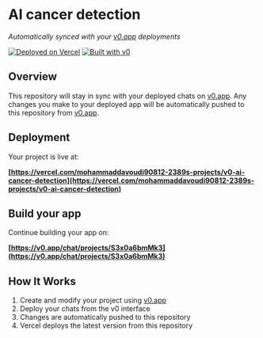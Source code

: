 # AI cancer detection

*Automatically synced with your [v0.app](https://v0.app) deployments*

[![Deployed on Vercel](https://img.shields.io/badge/Deployed%20on-Vercel-black?style=for-the-badge&logo=vercel)](https://vercel.com/mohammaddavoudi90812-2389s-projects/v0-ai-cancer-detection)
[![Built with v0](https://img.shields.io/badge/Built%20with-v0.app-black?style=for-the-badge)](https://v0.app/chat/projects/S3x0a6bmMk3)

## Overview

This repository will stay in sync with your deployed chats on [v0.app](https://v0.app).
Any changes you make to your deployed app will be automatically pushed to this repository from [v0.app](https://v0.app).

## Deployment

Your project is live at:

**[https://vercel.com/mohammaddavoudi90812-2389s-projects/v0-ai-cancer-detection](https://vercel.com/mohammaddavoudi90812-2389s-projects/v0-ai-cancer-detection)**

## Build your app

Continue building your app on:

**[https://v0.app/chat/projects/S3x0a6bmMk3](https://v0.app/chat/projects/S3x0a6bmMk3)**

## How It Works

1. Create and modify your project using [v0.app](https://v0.app)
2. Deploy your chats from the v0 interface
3. Changes are automatically pushed to this repository
4. Vercel deploys the latest version from this repository
